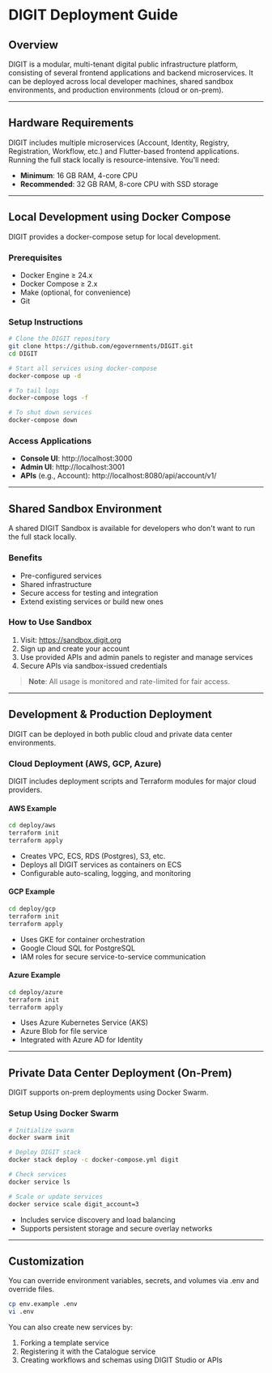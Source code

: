 # DIGIT Deployment Guide

## Overview

DIGIT is a modular, multi-tenant digital public infrastructure platform, consisting of several frontend applications and backend microservices. It can be deployed across local developer machines, shared sandbox environments, and production environments (cloud or on-prem).

---

## Hardware Requirements

DIGIT includes multiple microservices (Account, Identity, Registry, Registration, Workflow, etc.) and Flutter-based frontend applications. Running the full stack locally is resource-intensive. You'll need:

- **Minimum**: 16 GB RAM, 4-core CPU
- **Recommended**: 32 GB RAM, 8-core CPU with SSD storage

---

## Local Development using Docker Compose

DIGIT provides a docker-compose setup for local development.

### Prerequisites
- Docker Engine ≥ 24.x
- Docker Compose ≥ 2.x
- Make (optional, for convenience)
- Git

### Setup Instructions

```bash
# Clone the DIGIT repository
git clone https://github.com/egovernments/DIGIT.git
cd DIGIT

# Start all services using docker-compose
docker-compose up -d

# To tail logs
docker-compose logs -f

# To shut down services
docker-compose down
```

### Access Applications
- **Console UI**: http://localhost:3000
- **Admin UI**: http://localhost:3001
- **APIs** (e.g., Account): http://localhost:8080/api/account/v1/

---

## Shared Sandbox Environment

A shared DIGIT Sandbox is available for developers who don't want to run the full stack locally.

### Benefits
- Pre-configured services
- Shared infrastructure
- Secure access for testing and integration
- Extend existing services or build new ones

### How to Use Sandbox
1. Visit: https://sandbox.digit.org
2. Sign up and create your account
3. Use provided APIs and admin panels to register and manage services
4. Secure APIs via sandbox-issued credentials

> **Note**: All usage is monitored and rate-limited for fair access.

---

## Development & Production Deployment

DIGIT can be deployed in both public cloud and private data center environments.

### Cloud Deployment (AWS, GCP, Azure)

DIGIT includes deployment scripts and Terraform modules for major cloud providers.

#### AWS Example

```bash
cd deploy/aws
terraform init
terraform apply
```

- Creates VPC, ECS, RDS (Postgres), S3, etc.
- Deploys all DIGIT services as containers on ECS
- Configurable auto-scaling, logging, and monitoring

#### GCP Example

```bash
cd deploy/gcp
terraform init
terraform apply
```

- Uses GKE for container orchestration
- Google Cloud SQL for PostgreSQL
- IAM roles for secure service-to-service communication

#### Azure Example

```bash
cd deploy/azure
terraform init
terraform apply
```

- Uses Azure Kubernetes Service (AKS)
- Azure Blob for file service
- Integrated with Azure AD for Identity

---

## Private Data Center Deployment (On-Prem)

DIGIT supports on-prem deployments using Docker Swarm.

### Setup Using Docker Swarm

```bash
# Initialize swarm
docker swarm init

# Deploy DIGIT stack
docker stack deploy -c docker-compose.yml digit

# Check services
docker service ls

# Scale or update services
docker service scale digit_account=3
```

- Includes service discovery and load balancing
- Supports persistent storage and secure overlay networks

---

## Customization

You can override environment variables, secrets, and volumes via .env and override files.

```bash
cp env.example .env
vi .env
```

You can also create new services by:
1. Forking a template service
2. Registering it with the Catalogue service
3. Creating workflows and schemas using DIGIT Studio or APIs
